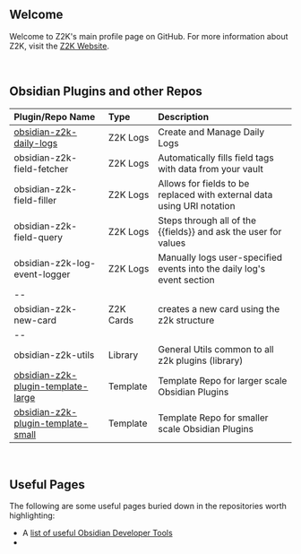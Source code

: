 ## Welcome
Welcome to Z2K's main profile page on GitHub. For more information about Z2K, visit the [Z2K Website](https://z2k.dev).

&nbsp;
## Obsidian Plugins and other Repos

| Plugin/Repo Name                   | Type    | Description                                                            |
| :---------------------------- | :-- | :--------------------------------------------------------------------- |
| [obsidian-z2k-daily-logs](https://github.com/z2k-gwp/obsidian-z2k-daily-logs)      | Z2K Logs    | Create and Manage Daily Logs | 
| obsidian-z2k-field-fetcher    | Z2K Logs  | Automatically fills field tags with data from your vault               |
| obsidian-z2k-field-filler     | Z2K Logs  | Allows for fields to be replaced with external data using URI notation |
| obsidian-z2k-field-query      | Z2K Logs  | Steps through all of the {{fields}} and ask the user for values        |
| obsidian-z2k-log-event-logger | Z2K Logs  | Manually logs user-specified events into the daily log's event section |
| --                            |           |                                                                        |
| obsidian-z2k-new-card         | Z2K Cards | creates a new card using the z2k structure                             |
| --                            |           |                                                                        |
| obsidian-z2k-utils            | Library   | General Utils common to all z2k plugins (library)                      |
| [obsidian-z2k-plugin-template-large](https://github.com/z2k-gwp/obsidian-z2k-plugin-template-large) | Template | Template Repo for larger scale Obsidian Plugins |
| [obsidian-z2k-plugin-template-small](https://github.com/z2k-gwp/obsidian-z2k-plugin-template-small) | Template | Template Repo for smaller scale Obsidian Plugins |

&nbsp;
## Useful Pages
The following are some useful pages buried down in the repositories worth highlighting:
- A [list of useful Obsidian Developer Tools](https://github.com/z2k-gwp/obsidian-z2k-plugin-template-small/wiki/Useful-Developer-Tools)
- 
